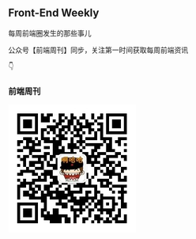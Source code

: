 ## Front-End Weekly

每周前端圈发生的那些事儿

公众号【前端周刊】同步，关注第一时间获取每周前端资讯

👇

### 前端周刊

![前端周刊](./assets/yuci_gzh.jpg)
